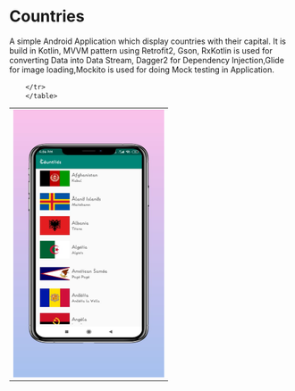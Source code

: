 # Countries
A simple Android Application which display countries with their capital. It is build in Kotlin, MVVM pattern using Retrofit2, Gson, RxKotlin is used for converting Data into Data Stream, Dagger2 for Dependency Injection,Glide for image loading,Mockito is used for doing Mock testing in Application.


<table>
        <tr>
            <td><img src = "WhatsApp Image 2020-05-06 at 4.58.56 PM.jpeg" height = "480" width="270"></td>
           
        </tr>
        </table>


